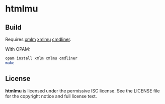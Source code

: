 # htmlmu

## Build

Requires [xmlm](http://erratique.ch/software/xmlm) [xmlmu](https://github.com/dsheets/xmlmu) [cmdliner](http://erratique.ch/software/cmdliner).

With OPAM:

```sh
opam install xmlm xmlmu cmdliner
make
```

## License

**htmlmu** is licensed under the permissive ISC license. See the LICENSE
  file for the copyright notice and full license text.
